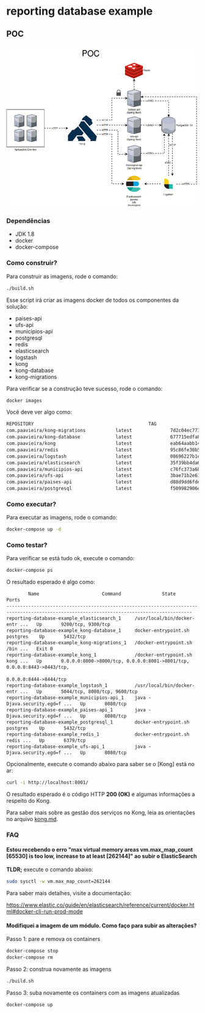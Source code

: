 # reporting database example

## POC

![](diagrama.png)

### Dependências

- JDK 1.8
- docker
- docker-compose

### Como construir?

Para construir as imagens, rode o comando:

```bash
./build.sh
```
 
Esse script irá criar as imagens docker de todos os componentes da solução:

- paises-api
- ufs-api
- municipios-api
- postgresql
- redis 
- elasticsearch
- logstash
- kong
- kong-database
- kong-migrations

Para verificar se a construção teve sucesso, rode o comando:

```bash
docker images
```

Você deve ver algo como:

```bash
REPOSITORY                                          TAG                 IMAGE ID            CREATED             SIZE
com.paavieira/kong-migrations           latest              7d2c04ec773f        About an hour ago   92.3MB
com.paavieira/kong-database             latest              677715edfa81        About an hour ago   237MB
com.paavieira/kong                      latest              eab64aabb14e        3 hours ago         92.3MB
com.paavieira/redis                     latest              95c86fe30b5f        3 hours ago         83.4MB
com.paavieira/logstash                  latest              08696227b1ea        3 hours ago         660MB
com.paavieira/elasticsearch             latest              35f39bb4da6a        3 hours ago         673MB
com.paavieira/municipios-api            latest              c76fc373a685        3 hours ago         133MB
com.paavieira/ufs-api                   latest              3bae71b2e61a        3 hours ago         133MB
com.paavieira/paises-api                latest              d88d9dd6fded        3 hours ago         139MB
com.paavieira/postgresql                latest              f509982906e7        3 hours ago         246MB
```

### Como executar?

Para executar as imagens, rode o comando:

```bash
docker-compose up -d
```

### Como testar?

Para verificar se está tudo ok, execute o comando:

```bash
docker-compose ps
```

O resultado esperado é algo como:

```
        Name                       Command               State                                     Ports                                  
------------------------------------------------------------------------------------------------------------------------------------------
reporting-database-example_elasticsearch_1     /usr/local/bin/docker-entr ...   Up       9200/tcp, 9300/tcp                                                      
reporting-database-example_kong-database_1     docker-entrypoint.sh postgres    Up       5432/tcp                                                                
reporting-database-example_kong-migrations_1   /docker-entrypoint.sh /bin ...   Exit 0                                                                           
reporting-database-example_kong_1              /docker-entrypoint.sh kong ...   Up       0.0.0.0:8000->8000/tcp, 0.0.0.0:8001->8001/tcp, 0.0.0.0:8443->8443/tcp, 
                                                                  0.0.0.0:8444->8444/tcp                                                  
reporting-database-example_logstash_1          /usr/local/bin/docker-entr ...   Up       5044/tcp, 8080/tcp, 9600/tcp                                            
reporting-database-example_municipios-api_1    java -Djava.security.egd=f ...   Up       8080/tcp                                                                
reporting-database-example_paises-api_1        java -Djava.security.egd=f ...   Up       8080/tcp                                                                
reporting-database-example_postgresql_1        docker-entrypoint.sh postgres    Up       5432/tcp                                                                
reporting-database-example_redis_1             docker-entrypoint.sh redis ...   Up       6379/tcp                                                                
reporting-database-example_ufs-api_1           java -Djava.security.egd=f ...   Up       8080/tcp                                                                
```

Opcionalmente, execute o comando abaixo para saber se o [Kong] está no ar:

```bash
curl -i http://localhost:8001/
```

O resultado esperado é o código HTTP **200 (OK)** e algumas informações a respeito do Kong.

Para saber mais sobre as gestão dos serviços no Kong, leia as orientações no arquivo [kong.md](/poc/docs/kong.md).

### FAQ

#### Estou recebendo o erro "max virtual memory areas vm.max_map_count [65530] is too low, increase to at least [262144]" ao subir o ElasticSearch

**TLDR;** execute o comando abaixo:

```bash
sudo sysctl -w vm.max_map_count=262144
```

Para saber mais detalhes, visite a documentação:

https://www.elastic.co/guide/en/elasticsearch/reference/current/docker.html#docker-cli-run-prod-mode


#### Modifiquei a imagem de um módulo. Como faço para subir as alterações?

Passo 1: pare e remova os containers

```bash
docker-compose stop
docker-compose rm
```

Passo 2: construa novamente as imagens

```bash
./build.sh
```

Passo 3: suba novamente os containers com as imagens atualizadas

```bash
docker-compose up
```